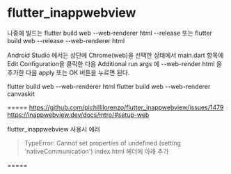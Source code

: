 # flutter_inappwebview

나중에 빌드는
flutter build web --web-renderer html --release
또는
flutter build web --release --web-renderer html

Android Studio 에서는 상단에 Chrome(web)을 선택한 상태에서 main.dart 항목에 Edit Configuration을 클릭한 다음
Additional run args 에 --web-render html 을 추가한 다음 apply 또는 OK 버튼을 누르면 된다.
 
flutter build web --web-renderer html
flutter build web --web-renderer canvaskit

=====
https://github.com/pichillilorenzo/flutter_inappwebview/issues/1479
https://inappwebview.dev/docs/intro/#setup-web

flutter_inappwebview 사용시 에러
 > TypeError: Cannot set properties of undefined (setting 'nativeCommunication')
index.html 헤더에 아래 추가
<head>
  <!-- ... -->
    <script type="application/javascript" src="/assets/packages/flutter_inappwebview_web/assets/web/web_support.js" defer></script>
  <!-- ... -->
</head>
=====
